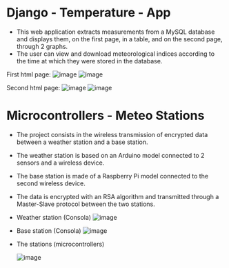 # Django - Temperature - App
  - This web application extracts measurements from a MySQL database and displays them, on the first page, in a table, and on the second page, through 2 graphs.
  - The user can view and download meteorological indices according to the time at which they were stored in the database.
    
  First html page:
  ![image](https://user-images.githubusercontent.com/84518155/119233620-a1aa8d00-bb32-11eb-97b6-61ab384b1753.png)
  ![image](https://user-images.githubusercontent.com/84518155/119233642-b850e400-bb32-11eb-8563-a82eb641b3c3.png)
  
  Second html page:
  ![image](https://user-images.githubusercontent.com/84518155/119233649-c43ca600-bb32-11eb-948c-fa77b4c4eb8f.png)
  ![image](https://user-images.githubusercontent.com/84518155/126186327-dc429f00-f9ad-466a-99ef-a5da457e8fe6.png)
  
 # Microcontrollers - Meteo Stations
  - The project consists in the wireless transmission of encrypted data between a weather station and a base station.
  - The weather station is based on an Arduino model connected to 2 sensors and a wireless device.
  - The base station is made of a Raspberry Pi model connected to the second wireless device.
  - The data is encrypted with an RSA algorithm and transmitted through a Master-Slave protocol between the two stations.
  
  - Weather station (Consola)
  ![image](https://user-images.githubusercontent.com/84518155/119232739-fd731700-bb2e-11eb-837e-511b466633b3.png)
  
  - Base station (Consola)
  ![image](https://user-images.githubusercontent.com/84518155/119233192-77f06680-bb30-11eb-9cd1-5c530c79a4a4.png)
  
  - The stations (microcontrollers)
  
    ![image](https://user-images.githubusercontent.com/84518155/126185951-3e5350fa-ed01-4c39-a5a7-a13930a4c69b.png)

  
  
  
  


  
